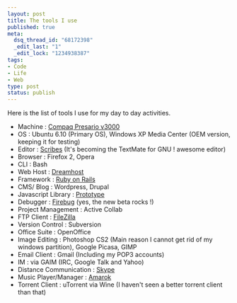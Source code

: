 ```yaml
--- 
layout: post
title: The tools I use
published: true
meta: 
  dsq_thread_id: "68172398"
  _edit_last: "1"
  _edit_lock: "1234938387"
tags: 
- Code
- Life
- Web
type: post
status: publish
---
```

Here is the list of tools I use for my day to day activities.
<ul>
	<li>Machine : <a href="http://reviews.cnet.com/HP_Compaq_Presario_V3000/4505-3121_7-31864365.html">Compaq Presario v3000</a></li>
	<li>OS : Ubuntu 6.10 (Primary OS), Windows XP Media Center (OEM version, keeping it for testing)</li>
	<li>Editor : <a href="http://scribes.sourceforge.net/">Scribes</a> (It's becoming the TextMate for GNU ! awesome editor)</li>
	<li>Browser : Firefox 2, Opera</li>
	<li>CLI : Bash</li>
	<li>Web Host : <a href="http://www.dreamhost.com/r.cgi?183909">Dreamhost</a></li>
	<li>Framework : <a href="http://www.rubyonrails.com">Ruby on Rails</a></li>
	<li>CMS/ Blog : Wordpress, Drupal</li>
	<li>Javascript Library : <a href="http://prototype.conio.net/">Prototype</a></li>
	<li>Debugger : <a href="http://www.getfirebug.com/">Firebug</a> (yes, the new beta rocks !)</li>
	<li>Project Management : Active Collab</li>
	<li>FTP Client : <a href="http://filezilla.sourceforge.net/">FileZilla</a></li>
	<li>Version Control : Subversion</li>
	<li>Office Suite : OpenOffice</li>
	<li>Image Editing : Photoshop CS2 (Main reason I cannot get rid of my windows partition), Google Picasa, GIMP</li>
	<li>Email Client : Gmail (Including my POP3 accounts)</li>
	<li>IM : via GAIM (IRC, Google Talk and Yahoo)</li>
	<li>Distance Communication : <a href="http://www.skype.com/download/skype/linux/">Skype</a></li>
	<li>Music Player/Manager : <a href="http://amarok.kde.org/">Amarok </a></li>
	<li>Torrent Client : uTorrent via Wine (I haven't seen a better torrent client than that)</li>
</ul>
